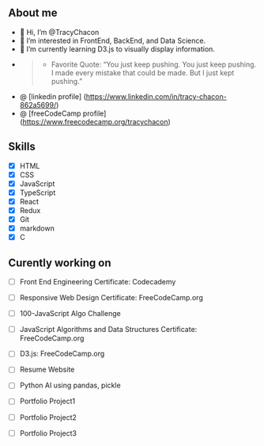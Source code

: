 ## About me
- 👋 Hi, I’m @TracyChacon
- 👀 I’m interested in FrontEnd, BackEnd, and Data Science.
- 🌱 I’m currently learning D3.js to visually display information.
- > - Favorite Quote: “You just keep pushing. You just keep pushing. I made every mistake that could be made. But I just kept pushing.”
- @ [linkedin profile] (https://www.linkedin.com/in/tracy-chacon-862a5699/)
- @ [freeCodeCamp profile] (https://www.freecodecamp.org/tracychacon)


## Skills
- [X] HTML
- [X] CSS
- [X] JavaScript
- [X] TypeScript
- [X] React
- [X] Redux
- [X] Git
- [X] markdown
- [X] C
## Curently working on
- [ ] Front End Engineering Certificate: Codecademy
- [ ] Responsive Web Design Certificate: FreeCodeCamp.org
- [ ] 100-JavaScript Algo Challenge
- [ ] JavaScript Algorithms and Data Structures Certificate: FreeCodeCamp.org
- [ ] D3.js: FreeCodeCamp.org
- [ ] Resume Website
- [ ] Python AI using pandas, pickle
- [ ] Portfolio Project1
- [ ] Portfolio Project2
- [ ] Portfolio Project3

